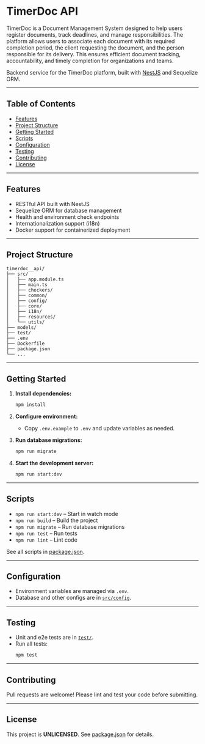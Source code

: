 # TimerDoc API

TimerDoc is a Document Management System designed to help users register documents, track deadlines, and manage responsibilities. The platform allows users to associate each document with its required completion period, the client requesting the document, and the person responsible for its delivery. This ensures efficient document tracking, accountability, and timely completion for organizations and teams.

Backend service for the TimerDoc platform, built with [NestJS](https://nestjs.com/) and Sequelize ORM.

---

## Table of Contents

- [Features](#features)
- [Project Structure](#project-structure)
- [Getting Started](#getting-started)
- [Scripts](#scripts)
- [Configuration](#configuration)
- [Testing](#testing)
- [Contributing](#contributing)
- [License](#license)

---

## Features

- RESTful API built with NestJS
- Sequelize ORM for database management
- Health and environment check endpoints
- Internationalization support (i18n)
- Docker support for containerized deployment

---

## Project Structure

```
timerdoc__api/
├── src/
│   ├── app.module.ts
│   ├── main.ts
│   ├── checkers/
│   ├── common/
│   ├── config/
│   ├── core/
│   ├── i18n/
│   ├── resources/
│   └── utils/
├── models/
├── test/
├── .env
├── Dockerfile
├── package.json
└── ...
```

---

## Getting Started

1. **Install dependencies:**
   ```sh
   npm install
   ```

2. **Configure environment:**
   - Copy `.env.example` to `.env` and update variables as needed.

3. **Run database migrations:**
   ```sh
   npm run migrate
   ```

4. **Start the development server:**
   ```sh
   npm run start:dev
   ```

---

## Scripts

- `npm run start:dev` – Start in watch mode
- `npm run build` – Build the project
- `npm run migrate` – Run database migrations
- `npm run test` – Run tests
- `npm run lint` – Lint code

See all scripts in [package.json](c:/DEV/Pessoal/Timerdoc/timerdoc__api/package.json).

---

## Configuration

- Environment variables are managed via `.env`.
- Database and other configs are in [`src/config`](c:/DEV/Pessoal/Timerdoc/timerdoc__api/src/config).

---

## Testing

- Unit and e2e tests are in [`test/`](c:/DEV/Pessoal/Timerdoc/timerdoc__api/test).
- Run all tests:
  ```sh
  npm test
  ```

---

## Contributing

Pull requests are welcome! Please lint and test your code before submitting.

---

## License

This project is **UNLICENSED**. See [package.json](c:/DEV/Pessoal/Timerdoc/timerdoc__api/package.json) for details.
